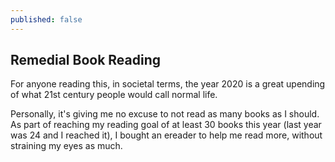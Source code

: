 ```yaml
---
published: false
---
```

## Remedial Book Reading

For anyone reading this, in societal terms, the year 2020 is a great upending of what 21st century people would call normal life. 

Personally, it's giving me no excuse to not read as many books as I should. 
As part of reaching my reading goal of at least 30 books this year (last year was 24 and I reached it), I bought an ereader to help me read more, without straining my eyes as much.
